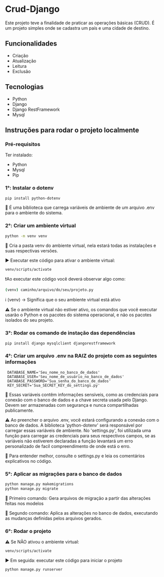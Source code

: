 # Crud-Django

Este projeto teve a finalidade de praticar as operações básicas (CRUD). É um projeto simples onde se cadastra um país e uma cidade de destino.

## Funcionalidades
- Criação 
- Atualização
- Leitura
- Exclusão


## Tecnologias 
- Python
- Django
- Django RestFramework
- Mysql


## Instruções para rodar o projeto localmente

### Pré-requisitos
Ter instalado:
- Python
- Mysql
- Pip


### 1°: Instalar o dotenv
```bash
pip install python-dotenv
```
📝 É uma biblioteca que carrega variáveis de ambiente de um arquivo .env para o ambiente do sistema.


### 2°: Criar um ambiente virtual
```bash
python -m venv venv
```
📝 Cria a pasta venv do ambiente virtual, nela estará todas as instalações e suas respectivas versões.

▶️ Executar este código para ativar o ambiente virtual:
```bash
venv/scripts/activate
```

❗Ao executar este código você deverá observar algo como:
```bash
(venv) caminho/arquivo/do/seu/projeto.py
```
ℹ️ (venv) -> Significa que o seu ambiente virtual está ativo

⚠️ Se o ambiente virtual não estiver ativo, os comandos que você executar usarão o Python e os pacotes do sistema operacional, e não os pacotes isolados do seu projeto.


### 3°: Rodar os comando de instação das dependências
```bash
pip install django mysqlclient djangorestframework
``` 


### 4°: Criar um arquivo .env na RAIZ do projeto com as seguintes informações
```env
 DATABASE_NAME='Seu_nome_no_banco_de_dados'
 DATABASE_USER='Seu_nome_de_usuário_no_banco_de_dados'
 DATABASE_PASSWORD='Sua_senha_do_banco_de_dados'
 KEY_SECRET='Sua_SECRET_KEY_do_settings.py'
```
🔐 Essas variáveis contêm informações sensíveis, como as credenciais para conexão com o banco de dados e a chave secreta usada pelo Django. Devem ser armazenadas com segurança e nunca compartilhadas publicamente.

⚠️ Ao preencher o arquivo .env, você estará configurando a conexão com o banco de dados.
A biblioteca 'python-dotenv' será responsável por carregar essas variáveis de ambiente.
No 'settings.py', foi utilizada uma função para carregar as credenciaís para seus respectivos campos, se as variáveis não estiverem declaradas a função levantará um erro personalizado de facíl compreendimento de onde está o erro.

📌 Para entender melhor, consulte o settings.py e leia os comentários explicativos no código.


### 5°: Aplicar as migrações para o banco de dados
```bash
python manage.py makemigrations
python manage.py migrate
```
📝 Primeiro comando: Gera arquivos de migração a partir das alterações feitas nos modelos

📝 Segundo comando: Aplica as alterações no banco de dados, executando as mudanças definidas pelos arquivos gerados.


### 6°: Rodar o projeto

⚠️ Se NÃO ativou o ambiente virtual:
```bash
venv/scripts/activate
```

▶️ Em seguida: executar este código para iniciar o projeto
```bash
python manage.py runserver
```